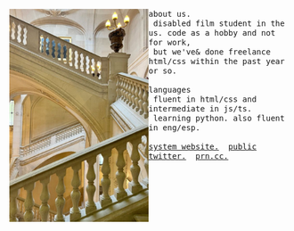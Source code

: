 <p float="left">
    <img align="left" width="250px" src="./img/stairs.webp">
    <p float="left">
        <samp>
          about us.
          <br />
          &nbsp;disabled film student in the us. code as a hobby and not for work, <br />
          &nbsp;but we've& done freelance html/css within the past year or so.
          <br />
          <br />
        </samp>
        <!-- languages -->
        <samp>
          languages
          <br />
          &nbsp;fluent in html/css and intermediate in js/ts. <br />
          &nbsp;learning python. also fluent in eng/esp.
          <br />
          <br />
        </samp>
        <!-- hyperlinks -->
        <samp>
          <a href="https://louvre.surge.sh">system website.</a>&nbsp; <a href="https://x.com/lesbrinas">public twitter.</a>&nbsp; <a href="https://pronouns.cc/@louvre">prn.cc.</a>
        </samp>
        <br>
        <br>
    </p>
</p>
